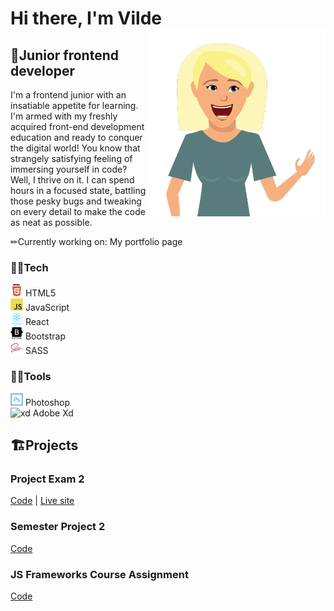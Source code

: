 # Hi there, I'm Vilde <img src='gitme.png' alt='avatar' height='300' style='float: right'/>
 
## 👶Junior frontend developer 
I'm a frontend junior with an insatiable appetite for learning. I'm armed with my freshly acquired front-end development education and ready to conquer the digital world! You know that strangely satisfying feeling of immersing yourself in code? Well, I thrive on it. I can spend hours in a focused state, battling those pesky bugs and tweaking on every detail to make the code as neat as possible.

✏Currently working on: My portfolio page


### 👩‍💻Tech
<img src="https://raw.githubusercontent.com/devicons/devicon/master/icons/html5/html5-original-wordmark.svg" alt="html5" width="20" height="20"/> HTML5 <br/>
<img src="https://raw.githubusercontent.com/devicons/devicon/master/icons/javascript/javascript-original.svg" alt="javascript" width="20" height="20"/> JavaScript <br/>
<img src="https://raw.githubusercontent.com/devicons/devicon/master/icons/react/react-original-wordmark.svg" alt="react" width="20" height="20"/> React <br/>
<img src="https://raw.githubusercontent.com/devicons/devicon/master/icons/bootstrap/bootstrap-plain-wordmark.svg" alt="bootstrap" width="20"   height="20"/> Bootstrap <br/>
<img src="https://raw.githubusercontent.com/devicons/devicon/master/icons/sass/sass-original.svg" alt="sass" width="20" height="20"/> SASS

### 👩‍🔧Tools 
<img src="https://raw.githubusercontent.com/devicons/devicon/master/icons/photoshop/photoshop-line.svg" alt="photoshop" width="20" height="20"/> Photoshop <br/>
<img src="https://cdn.worldvectorlogo.com/logos/adobe-xd.svg" alt="xd" width="20" height="20"/> Adobe Xd

## 🏗Projects

### Project Exam 2
[Code](https://github.com/vildehalvorsen/project-exam-2/) | [Live site](https://hwuapp.netlify.com/)

### Semester Project 2
[Code](https://github.com/vildehalvorsen/semester-project-2)

### JS Frameworks Course Assignment
[Code](https://github.com/vildehalvorsen/js-frameworks-ca)

